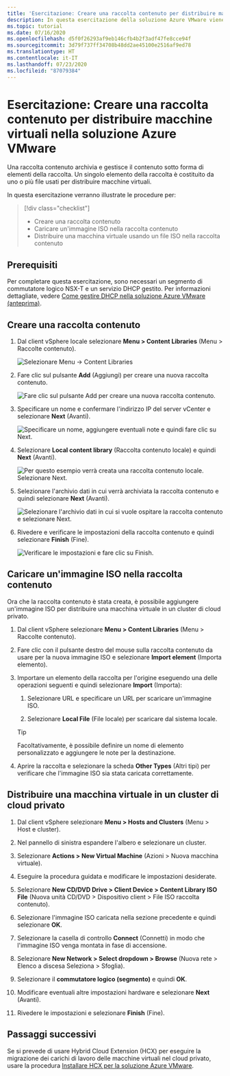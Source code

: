 ```yaml
---
title: 'Esercitazione: Creare una raccolta contenuto per distribuire macchine virtuali nella soluzione Azure VMware'
description: In questa esercitazione della soluzione Azure VMware viene creata una raccolta contenuto per distribuire una macchina virtuale in un cloud privato della soluzione Azure VMware.
ms.topic: tutorial
ms.date: 07/16/2020
ms.openlocfilehash: d5f0f26293af9eb146cfb4b2f3adf47fe8cce94f
ms.sourcegitcommit: 3d79f737ff34708b48dd2ae45100e2516af9ed78
ms.translationtype: HT
ms.contentlocale: it-IT
ms.lasthandoff: 07/23/2020
ms.locfileid: "87079384"
---
```

# <a name="tutorial-create-a-content-library-to-deploy-vms-in-azure-vmware-solution-avs"></a>Esercitazione: Creare una raccolta contenuto per distribuire macchine virtuali nella soluzione Azure VMware

Una raccolta contenuto archivia e gestisce il contenuto sotto forma di elementi della raccolta. Un singolo elemento della raccolta è costituito da uno o più file usati per distribuire macchine virtuali. 
 
In questa esercitazione verranno illustrate le procedure per:
> [!div class="checklist"]
> * Creare una raccolta contenuto
> * Caricare un'immagine ISO nella raccolta contenuto
> * Distribuire una macchina virtuale usando un file ISO nella raccolta contenuto

## <a name="prerequisites"></a>Prerequisiti

Per completare questa esercitazione, sono necessari un segmento di commutatore logico NSX-T e un servizio DHCP gestito.  Per informazioni dettagliate, vedere [Come gestire DHCP nella soluzione Azure VMware (anteprima)](manage-dhcp.md).

## <a name="create-a-content-library"></a>Creare una raccolta contenuto

1. Dal client vSphere locale selezionare **Menu > Content Libraries** (Menu > Raccolte contenuto).

   ![Selezionare Menu -> Content Libraries](./media/content-library/vsphere-menu-content-libraries.png)

1. Fare clic sul pulsante **Add** (Aggiungi) per creare una nuova raccolta contenuto.

   ![Fare clic sul pulsante Add per creare una nuova raccolta contenuto.](./media/content-library/create-new-content-library.png)

1. Specificare un nome e confermare l'indirizzo IP del server vCenter e selezionare **Next** (Avanti).

   ![Specificare un nome, aggiungere eventuali note e quindi fare clic su Next.](./media/content-library/new-content-library-step1.png)

1. Selezionare **Local content library** (Raccolta contenuto locale) e quindi **Next** (Avanti).

   ![Per questo esempio verrà creata una raccolta contenuto locale. Selezionare Next.](./media/content-library/new-content-library-step2.png)

1. Selezionare l'archivio dati in cui verrà archiviata la raccolta contenuto e quindi selezionare **Next** (Avanti).

   ![Selezionare l'archivio dati in cui si vuole ospitare la raccolta contenuto e selezionare Next.](./media/content-library/new-content-library-step3.png)

1. Rivedere e verificare le impostazioni della raccolta contenuto e quindi selezionare **Finish** (Fine).

   ![Verificare le impostazioni e fare clic su Finish.](./media/content-library/new-content-library-step4.png)

## <a name="upload-an-iso-image-to-the-content-library"></a>Caricare un'immagine ISO nella raccolta contenuto

Ora che la raccolta contenuto è stata creata, è possibile aggiungere un'immagine ISO per distribuire una macchina virtuale in un cluster di cloud privato. 

1. Dal client vSphere selezionare **Menu > Content Libraries** (Menu > Raccolte contenuto).

1. Fare clic con il pulsante destro del mouse sulla raccolta contenuto da usare per la nuova immagine ISO e selezionare **Import element** (Importa elemento).

1. Importare un elemento della raccolta per l'origine eseguendo una delle operazioni seguenti e quindi selezionare **Import** (Importa):
   1. Selezionare URL e specificare un URL per scaricare un'immagine ISO.

   1. Selezionare **Local File** (File locale) per scaricare dal sistema locale.

   > [!TIP]
   > Facoltativamente, è possibile definire un nome di elemento personalizzato e aggiungere le note per la destinazione.

1. Aprire la raccolta e selezionare la scheda **Other Types** (Altri tipi) per verificare che l'immagine ISO sia stata caricata correttamente.


## <a name="deploy-a-vm-to-a-private-cloud-cluster"></a>Distribuire una macchina virtuale in un cluster di cloud privato

1. Dal client vSphere selezionare **Menu > Hosts and Clusters** (Menu > Host e cluster).

1. Nel pannello di sinistra espandere l'albero e selezionare un cluster.

1. Selezionare **Actions > New Virtual Machine** (Azioni > Nuova macchina virtuale).

1. Eseguire la procedura guidata e modificare le impostazioni desiderate.

1. Selezionare **New CD/DVD Drive > Client Device > Content Library ISO File** (Nuova unità CD/DVD > Dispositivo client > File ISO raccolta contenuto).

1. Selezionare l'immagine ISO caricata nella sezione precedente e quindi selezionare **OK**.

1. Selezionare la casella di controllo **Connect** (Connetti) in modo che l'immagine ISO venga montata in fase di accensione.

1. Selezionare **New Network > Select dropdown > Browse** (Nuova rete > Elenco a discesa Seleziona > Sfoglia).

1. Selezionare il **commutatore logico (segmento)** e quindi **OK**.

1. Modificare eventuali altre impostazioni hardware e selezionare **Next** (Avanti).

1. Rivedere le impostazioni e selezionare **Finish** (Fine).


## <a name="next-steps"></a>Passaggi successivi

Se si prevede di usare Hybrid Cloud Extension (HCX) per eseguire la migrazione dei carichi di lavoro delle macchine virtuali nel cloud privato, usare la procedura [Installare HCX per la soluzione Azure VMware](hybrid-cloud-extension-installation.md).

<!-- LINKS - external-->

<!-- LINKS - internal -->